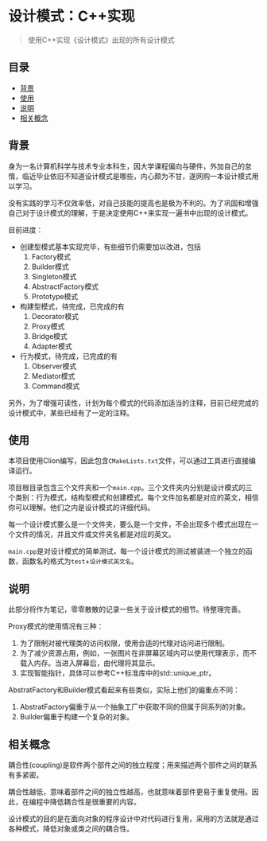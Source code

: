 # 设计模式：C++实现
>使用C++实现《设计模式》出现的所有设计模式

## 目录
-   [背景](#背景)
-   [使用](#使用)
-   [说明](#说明)
-   [相关概念](#相关概念)

## 背景

身为一名计算机科学与技术专业本科生，因大学课程偏向与硬件，外加自己的怠惰，临近毕业依旧不知道设计模式是哪些，内心颇为不甘，遂网购一本设计模式用以学习。

没有实践的学习不仅效率低，对自己技能的提高也是极为不利的。为了巩固和增强自己对于设计模式的理解，于是决定使用C++来实现一遍书中出现的设计模式。

目前进度：
    
-   创建型模式基本实现完毕，有些细节仍需要加以改进，包括
    1.  Factory模式
    2.  Builder模式
    3.  Singleton模式  
    4.  AbstractFactory模式
    5.  Prototype模式
-   构建型模式，待完成，已完成的有
    1.  Decorator模式
    2.  Proxy模式
    3.  Bridge模式
    4.  Adapter模式
-   行为模式，待完成，已完成的有
    1.  Observer模式
    2.  Mediator模式
    3.  Command模式

另外，为了增强可读性，计划为每个模式的代码添加适当的注释，目前已经完成的设计模式中，某些已经有了一定的注释。


## 使用

本项目使用Clion编写，因此包含`CMakeLists.txt`文件，可以通过工具进行直接编译运行。

项目根目录包含三个文件夹和一个`main.cpp`。三个文件夹内分别是设计模式的三个类别：行为模式，结构型模式和创建模式。每个文件加名都是对应的英文，相信你可以理解。他们之内是设计模式的详细代码。

每一个设计模式要么是一个文件夹，要么是一个文件，不会出现多个模式出现在一个文件的情况，并且文件或文件夹名都是对应的英文。

`main.cpp`是对设计模式的简单测试，每一个设计模式的测试被装进一个独立的函数，函数名的格式为`test`+`设计模式英文名`。

## 说明

此部分将作为笔记，零零散散的记录一些关于设计模式的细节。待整理完善。

Proxy模式的使用情况有三种：
1.  为了限制对被代理类的访问权限，使用合适的代理对访问进行限制。
2.  为了减少资源占用，例如，一张图片在非屏幕区域内可以使用代理表示，而不载入内存。当进入屏幕后，由代理将其显示。
3.  实现智能指针，具体可以参考C++标准库中的std::unique_ptr。

AbstratFactory和Builder模式看起来有些类似，实际上他们的偏重点不同：
1.  AbstratFactory偏重于从一个抽象工厂中获取不同的但属于同系列的对象。
2.  Builder偏重于构建一个复杂的对象。

## 相关概念

耦合性(coupling)是软件两个部件之间的独立程度；用来描述两个部件之间的联系有多紧密。

耦合性越低，意味着部件之间的独立性越高，也就意味着部件更易于重复使用。因此，在编程中降低耦合性是很重要的内容。

设计模式的目的是在面向对象的程序设计中对代码进行复用，采用的方法就是通过各种模式，降低对象或类之间的耦合性。